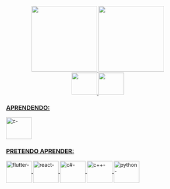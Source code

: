 
  <div align="center">
  <a href="https://github.com/GabrielRossi-gr">
  <img height="180em"  src="https://github-readme-stats.vercel.app/api?username=GabrielRossi-gr&show_icons=true&theme=dracula&include_all_commits=true&count_private=false"/>
 <img height="180em" src="https://github-readme-stats.vercel.app/api/top-langs/?username=GabrielRossi-gr&layout=compact&langs_count=7&theme=dracula"/> 
</div>
  
 
  <div align="center"> 
  <a href="https://www.facebook.com/gabriel.desouzarossi.9">
  <img height="60" width="70" src="https://cdn.jsdelivr.net/gh/devicons/devicon/icons/facebook/facebook-original.svg"/>
 
   <a href="https://www.linkedin.com/in/gabriel-s-rossi-4263681a3/">
  <img height="60" width="70" src="https://cdn.jsdelivr.net/gh/devicons/devicon/icons/linkedin/linkedin-original.svg"/>
  
   
 </div>
 <div>
  <h3> APRENDENDO:  </h3>
 <img align="center" alt="c-"  height="60" width="70" src="https://cdn.jsdelivr.net/gh/devicons/devicon/icons/c/c-original.svg">
  <h3> PRETENDO APRENDER: </h3>
  <img align="center" alt="flutter-"   height="60" width="70" src="https://cdn.jsdelivr.net/gh/devicons/devicon/icons/flutter/flutter-original.svg">
  <img align="center" alt="react-"   height="60" width="70" src="https://cdn.jsdelivr.net/gh/devicons/devicon/icons/react/react-original.svg">
  <img align="center" alt="c#-"   height="60" width="70" src="https://cdn.jsdelivr.net/gh/devicons/devicon/icons/csharp/csharp-original.svg">
  <img align="center" alt="c++-"   height="60" width="70" src="https://cdn.jsdelivr.net/gh/devicons/devicon/icons/cplusplus/cplusplus-original.svg">
  <img align="center" alt="python-"  height="60" width="70" src="https://cdn.jsdelivr.net/gh/devicons/devicon/icons/python/python-original.svg">
 
  
 </div>



  
